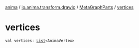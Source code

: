 [anima](../../index.md) / [io.anima.transform.drawio](../index.md) / [MetaGraphParts](index.md) / [vertices](./vertices.md)

# vertices

`val vertices: `[`List`](https://kotlinlang.org/api/latest/jvm/stdlib/kotlin.collections/-list/index.html)`<AnimaVertex>`